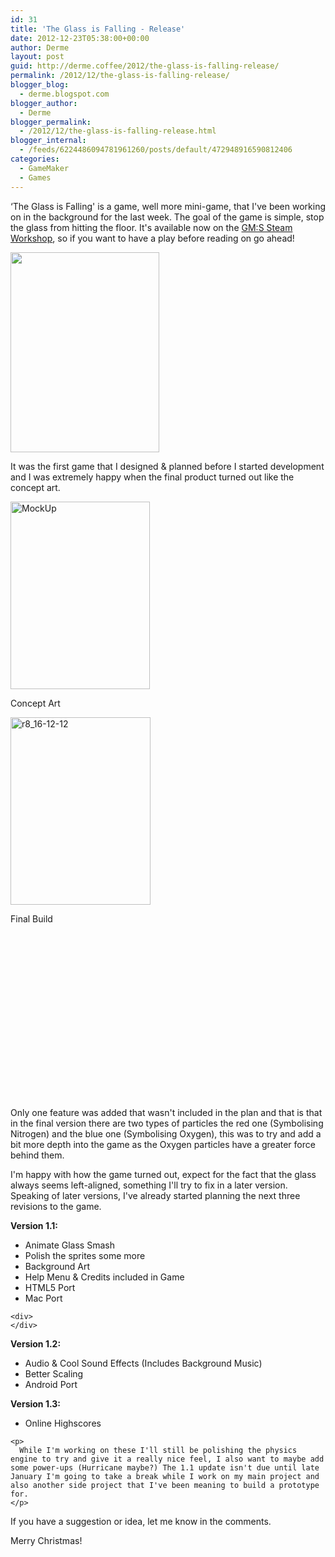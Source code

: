 ```yaml
---
id: 31
title: 'The Glass is Falling - Release'
date: 2012-12-23T05:38:00+00:00
author: Derme
layout: post
guid: http://derme.coffee/2012/the-glass-is-falling-release/
permalink: /2012/12/the-glass-is-falling-release/
blogger_blog:
  - derme.blogspot.com
blogger_author:
  - Derme
blogger_permalink:
  - /2012/12/the-glass-is-falling-release.html
blogger_internal:
  - /feeds/6224486094781961260/posts/default/472948916590812406
categories:
  - GameMaker
  - Games
---
```

&#8216;The Glass is Falling' is a game, well more mini-game, that I've been working on in the background for the last week. The goal of the game is simple, stop the glass from hitting the floor. It's available now on the <a href="http://steamcommunity.com/sharedfiles/filedetails/?id=115103698&searchtext=" target="_blank">GM:S Steam Workshop</a>, so if you want to have a play before reading on go ahead!

<div>
  <a href="http://derme.coffee/uploads/2012/12/r10_22-12-12.png"><img class="aligncenter" src="http://derme.coffee/uploads/2012/12/r10_22-12-12-224x300.png" alt="" width="238" height="320" border="0" /></a>
</div>

It was the first game that I designed & planned before I started development and I was extremely happy when the final product turned out like the concept art.

<div id="attachment_60" style="width: 233px" class="wp-caption alignleft">
  <a href="http://derme.coffee/uploads/2012/12/MockUp.png"><img class="wp-image-60 size-medium" src="http://derme.coffee/uploads/2012/12/MockUp-223x300.png" alt="MockUp" width="223" height="300" srcset="https://derme.coffee/uploads/2012/12/MockUp-223x300.png 223w, https://derme.coffee/uploads/2012/12/MockUp.png 477w" sizes="(max-width: 223px) 100vw, 223px" /></a>
  
  <p class="wp-caption-text">
    Concept Art
  </p>
</div>

<div id="attachment_59" style="width: 234px" class="wp-caption alignright">
  <a href="http://derme.coffee/uploads/2012/12/r8_16-12-12.png"><img class="wp-image-59 size-medium" src="http://derme.coffee/uploads/2012/12/r8_16-12-12-224x300.png" alt="r8_16-12-12" width="224" height="300" srcset="https://derme.coffee/uploads/2012/12/r8_16-12-12-224x300.png 224w, https://derme.coffee/uploads/2012/12/r8_16-12-12.png 480w" sizes="(max-width: 224px) 100vw, 224px" /></a>
  
  <p class="wp-caption-text">
    Final Build
  </p>
</div>

&nbsp;

&nbsp;

&nbsp;

&nbsp;

&nbsp;

&nbsp;

&nbsp;

&nbsp;

&nbsp;

<!--more-->

Only one feature was added that wasn't included in the plan and that is that in the final version there are two types of particles the red one (Symbolising Nitrogen) and the blue one (Symbolising Oxygen), this was to try and add a bit more depth into the game as the Oxygen particles have a greater force behind them.

<p style="text-align: left;">
  I'm happy with how the game turned out, expect for the fact that the glass always seems left-aligned, something I'll try to fix in a later version. Speaking of later versions, I've already started planning the next three revisions to the game.
</p>

<div>
  <div>
    <strong>Version 1.1:</strong>
  </div>
  
  <div>
    <ul>
      <li>
        Animate Glass Smash
      </li>
      <li>
        Polish the sprites some more
      </li>
      <li>
        Background Art
      </li>
      <li>
        Help Menu & Credits included in Game
      </li>
      <li>
        HTML5 Port
      </li>
      <li>
        Mac Port
      </li>
    </ul>
    
    <div>
    </div>
  </div>
  
  <div>
    <strong>Version 1.2:</strong>
  </div>
  
  <div>
    <ul>
      <li>
        Audio & Cool Sound Effects (Includes Background Music)
      </li>
      <li>
        Better Scaling
      </li>
      <li>
        Android Port
      </li>
    </ul>
  </div>
  
  <div>
  </div>
  
  <div>
    <strong>Version 1.3:</strong>
  </div>
  
  <div>
    <ul>
      <li>
        Online Highscores
      </li>
    </ul>
    
    <p>
      While I'm working on these I'll still be polishing the physics engine to try and give it a really nice feel, I also want to maybe add some power-ups (Hurricane maybe?) The 1.1 update isn't due until late January I'm going to take a break while I work on my main project and also another side project that I've been meaning to build a prototype for.
    </p>
  </div>
</div>

If you have a suggestion or idea, let me know in the comments.

Merry Christmas!